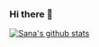 ### Hi there 👋

  [![Sana's github stats](https://github-readme-stats.vercel.app/api?username=sana-20?theme=nightowl)](https://github.com/anuraghazra/github-readme-stats)
  
